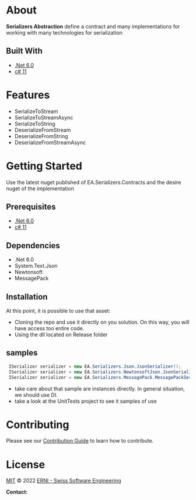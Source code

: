 # About 
**Serializers Abstraction** define a contract and many implementations for working with many technologies for serialization

## Built With

- [.Net 6.0](https://docs.microsoft.com/en-us/dotnet/core/whats-new/dotnet-6)
- [c# 11](https://docs.microsoft.com/en-us/dotnet/csharp/whats-new/csharp-11)


# Features
- SerializeToStream
- SerializeToStreamAsync
- SerializeToString
- DeserializeFromStream
- DeserializeFromString
- DeserializeFromStreamAsync

# Getting Started
Use the latest nuget published of EA.Serializers.Contracts and the desire nuget of the implementation

## Prerequisites

- [.Net 6.0](https://docs.microsoft.com/en-us/dotnet/core/whats-new/dotnet-6)
- [c# 11](https://docs.microsoft.com/en-us/dotnet/csharp/whats-new/csharp-11)


## Dependencies

- .Net 6.0
- System.Text.Json
- Newtonsoft
- MessagePack

## Installation
At this point, it is possible to use that asset:
- Cloning the repo and use it directly on you solution. On this way, you will have access too entire code. 
- Using the dll located on Release folder

## samples

```c#
 ISerializer serializer = new EA.Serializers.Json.JsonSerializer();
 ISerializer serializer = new EA.Serializers.NewtonsoftJson.JsonSerializer();
 ISerializer serializer = new EA.Serializers.MessagePack.MessagePackSerializer();
```
* take care about that sample are instances directly. In general situation, we should use DI. 
* take a look at the UnitTests project to see it samples of use

# Contributing

Please see our [Contribution Guide](CONTRIBUTING.md) to learn how to contribute.

# License

[MIT](LICENSE) © 2022 [ERNI - Swiss Software Engineering](https://www.betterask.erni)

**Contact:**